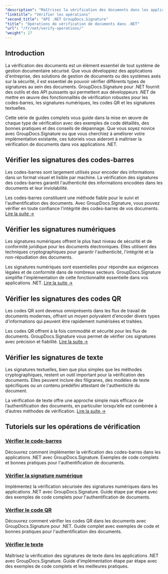 ```yaml
---
"description": "Maîtrisez la vérification des documents dans les applications .NET avec des didacticiels complets pour l'authentification par code-barres, signature numérique, code QR et texte à l'aide de GroupDocs.Signature."
"linktitle": "Vérifier les opérations"
"second_title": "API .NET GroupDocs.Signature"
"title": "Opérations de vérification de documents dans .NET"
"url": "/fr/net/verify-operations/"
"weight": 27
---
```


## Introduction

La vérification des documents est un élément essentiel de tout système de gestion documentaire sécurisé. Que vous développiez des applications d'entreprise, des solutions de gestion de documents ou des systèmes axés sur la sécurité, il est essentiel de pouvoir vérifier différents types de signatures au sein des documents. GroupDocs.Signature pour .NET fournit des outils et des API puissants qui permettent aux développeurs .NET de mettre en œuvre des fonctionnalités de vérification robustes pour les codes-barres, les signatures numériques, les codes QR et les signatures textuelles.

Cette série de guides complets vous guide dans la mise en œuvre de chaque type de vérification avec des exemples de code détaillés, des bonnes pratiques et des conseils de dépannage. Que vous soyez novice avec GroupDocs.Signature ou que vous cherchiez à améliorer votre implémentation existante, ces tutoriels vous aideront à maîtriser la vérification de documents dans vos applications .NET.

## Vérifier les signatures des codes-barres

Les codes-barres sont largement utilisés pour encoder des informations dans un format visuel et lisible par machine. La vérification des signatures des codes-barres garantit l'authenticité des informations encodées dans les documents et leur inviolabilité.

Les codes-barres constituent une méthode fiable pour le suivi et l'authentification des documents. Avec GroupDocs.Signature, vous pouvez vérifier en toute confiance l'intégrité des codes-barres de vos documents. [Lire la suite →](/net/verify-operations/verify-barcode/)

## Vérifier les signatures numériques

Les signatures numériques offrent le plus haut niveau de sécurité et de conformité juridique pour les documents électroniques. Elles utilisent des techniques cryptographiques pour garantir l'authenticité, l'intégrité et la non-répudiation des documents.


Les signatures numériques sont essentielles pour répondre aux exigences légales et de conformité dans de nombreux secteurs. GroupDocs.Signature simplifie l'implémentation de cette fonctionnalité essentielle dans vos applications .NET. [Lire la suite →](/net/verify-operations/verify-digital/)

## Vérifier les signatures des codes QR

Les codes QR sont devenus omniprésents dans les flux de travail de documents modernes, offrant un moyen polyvalent d'encoder divers types d'informations qui peuvent être rapidement numérisées et traitées.

Les codes QR offrent à la fois commodité et sécurité pour les flux de documents. GroupDocs.Signature vous permet de vérifier ces signatures avec précision et fiabilité. [Lire la suite →](/net/verify-operations/verify-qr-code/)

## Vérifier les signatures de texte

Les signatures textuelles, bien que plus simples que les méthodes cryptographiques, restent un outil important pour la vérification des documents. Elles peuvent inclure des filigranes, des modèles de texte spécifiques ou un contenu prédéfini attestant de l'authenticité du document.

La vérification de texte offre une approche simple mais efficace de l’authentification des documents, en particulier lorsqu’elle est combinée à d’autres méthodes de vérification. [Lire la suite →](/net/verify-operations/verify-text/)

## Tutoriels sur les opérations de vérification
### [Vérifier le code-barres](./verify-barcode/)
Découvrez comment implémenter la vérification des codes-barres dans les applications .NET avec GroupDocs.Signature. Exemples de code complets et bonnes pratiques pour l'authentification de documents.

### [Vérifier la signature numérique](./verify-digital/)
Implémentez la vérification sécurisée des signatures numériques dans les applications .NET avec GroupDocs.Signature. Guide étape par étape avec des exemples de code complets pour l'authentification de documents.

### [Vérifier le code QR](./verify-qr-code/)
Découvrez comment vérifier les codes QR dans les documents avec GroupDocs.Signature pour .NET. Guide complet avec exemples de code et bonnes pratiques pour l'authentification des documents.

### [Vérifier le texte](./verify-text/)
Maîtrisez la vérification des signatures de texte dans les applications .NET avec GroupDocs.Signature. Guide d'implémentation étape par étape avec des exemples de code complets et les meilleures pratiques.